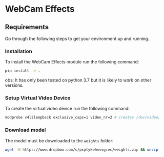 # WebCam Effects


## Requirements

Go through the following steps to get your environment up and running.
### Installation

To install the WebCam Effects module run the following command:

```bash
pip install -e .
```

obs: It has only been tested on python 3.7 but it is likely to work on other versions.

### Setup Virtual Video Device

To create the virtual video device run the following command:

```bash
modprobe v4l2loopback exclusive_caps=1 video_nr=2 # creates /dev/video2
```

### Download model
The model must be downloaded to the `weights` folder:
```bash
wget -N https://www.dropbox.com/s/pxptykehvvvgcec/weights.zip && unzip -o weights.zip
```